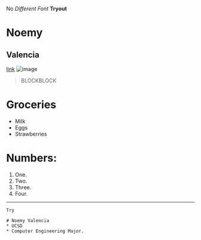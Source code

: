 No
*Different Font*
**Tryout**
# Noemy
## Valencia
[link](https://www.netflix.com/browse)
![image](https://www.google.com/search?q=ucsd&source=lnms&tbm=isch&sa=X&ved=2ahUKEwi2ic3aipb-AhWgJ0QIHaBaCO8Q0pQJegQIBhAG&biw=1470&bih=809&dpr=2#imgrc=cI2Lw8HDm3ug9M)
> BLOCKBLOCK
# Groceries
* Milk
* Eggs
* Strawberries

# Numbers:
1. One.
2. Two.
3. Three.
4. Four.

---
`Try`
```
# Noemy Valencia
* UCSD
* Computer Engineering Major.
```
